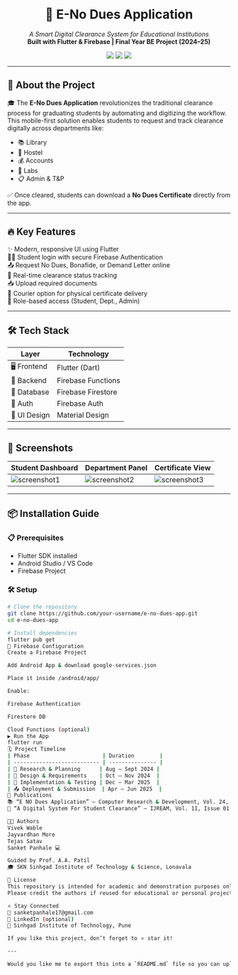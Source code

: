 <h1 align="center">📲 E-No Dues Application</h1>

<p align="center">
  <i>A Smart Digital Clearance System for Educational Institutions</i>  
  <br />
  <b>Built with Flutter & Firebase | Final Year BE Project (2024–25)</b>
</p>

<p align="center">
  <img src="https://img.shields.io/badge/Made%20With-Flutter-02569B?style=for-the-badge&logo=flutter" />
  <img src="https://img.shields.io/badge/Backend-Firebase-FFCA28?style=for-the-badge&logo=firebase" />
  <img src="https://img.shields.io/badge/Platform-Android%20|%20Web-green?style=for-the-badge&logo=android" />
</p>

---

## 🧾 About the Project

🎓 The **E-No Dues Application** revolutionizes the traditional clearance process for graduating students by automating and digitizing the workflow.  
This mobile-first solution enables students to request and track clearance digitally across departments like:

- 📚 Library
- 🏨 Hostel
- 💰 Accounts
- 🧪 Labs
- 📋 Admin & T&P

✅ Once cleared, students can download a **No Dues Certificate** directly from the app.

---

## 🔥 Key Features

✨ Modern, responsive UI using Flutter  
🧑‍🎓 Student login with secure Firebase Authentication  
📤 Request No Dues, Bonafide, or Demand Letter online  
📍 Real-time clearance status tracking  
📥 Upload required documents  
🚚 Courier option for physical certificate delivery  
🔐 Role-based access (Student, Dept., Admin)

---

## 🛠️ Tech Stack

| Layer        | Technology         |
|--------------|--------------------|
| 🖥️ Frontend     | Flutter (Dart)     |
| 🔗 Backend      | Firebase Functions |
| 📂 Database     | Firebase Firestore |
| 🧾 Auth         | Firebase Auth      |
| 🎨 UI Design    | Material Design    |

---

## 📱 Screenshots

| Student Dashboard | Department Panel | Certificate View |
|-------------------|------------------|------------------|
| ![screenshot1](https://via.placeholder.com/250x400?text=Student+Dashboard) | ![screenshot2](https://via.placeholder.com/250x400?text=Department+Login) | ![screenshot3](https://via.placeholder.com/250x400?text=No+Dues+Certificate) |

---

## 📦 Installation Guide

### 📋 Prerequisites

- Flutter SDK installed
- Android Studio / VS Code
- Firebase Project

### 🛠 Setup

```bash
# Clone the repository
git clone https://github.com/your-username/e-no-dues-app.git
cd e-no-dues-app

# Install dependencies
flutter pub get
🔐 Firebase Configuration
Create a Firebase Project

Add Android App & download google-services.json

Place it inside /android/app/

Enable:

Firebase Authentication

Firestore DB

Cloud Functions (optional)
▶️ Run the App
flutter run
🗓️ Project Timeline
| Phase                       | Duration        |
| --------------------------- | --------------- |
| 📘 Research & Planning      | Aug – Sept 2024 |
| 📐 Design & Requirements    | Oct – Nov 2024  |
| 🧱 Implementation & Testing | Dec – Mar 2025  |
| 📤 Deployment & Submission  | Apr – Jun 2025  |
📝 Publications
📚 “E NO Dues Application” – Computer Research & Development, Vol. 24, Issue 11, 2024
📰 “A Digital System For Student Clearance” – IJREAM, Vol. 11, Issue 01, April 2025

👨‍💻 Authors
Vivek Wable
Jayvardhan More
Tejas Satav
Sanket Panhale 💻

Guided by Prof. A.A. Patil
🎓 SKN Sinhgad Institute of Technology & Science, Lonavala

📜 License
This repository is intended for academic and demonstration purposes only.
Please credit the authors if reused for educational or personal projects.

⭐ Stay Connected
📧 sanketpanhale17@gmail.com
🔗 LinkedIn (optional)
🏫 Sinhgad Institute of Technology, Pune

If you like this project, don’t forget to ⭐ star it!

---

Would you like me to export this into a `README.md` file so you can upload it directly to your GitHub repository?
